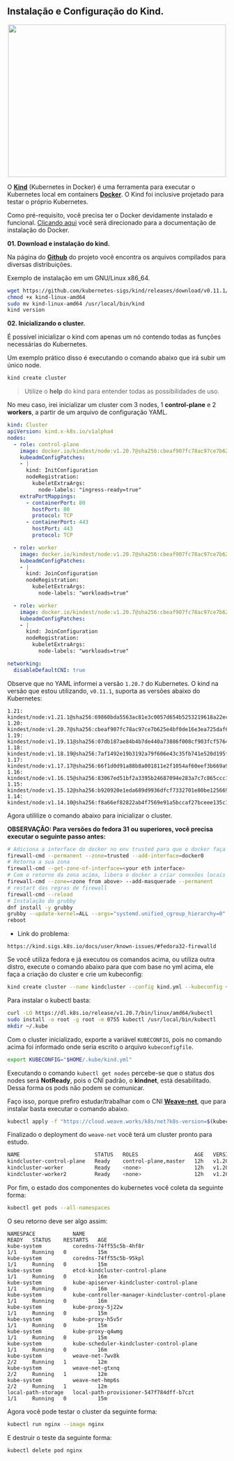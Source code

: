 ## Instalação e Configuração do Kind.

<p align="center">
  <img width="500" height="350" src="https://d33wubrfki0l68.cloudfront.net/d0c94836ab5b896f29728f3c4798054539303799/9f948/logo/logo.png">
</p>

O [**Kind**](https://kind.sigs.k8s.io/) (Kubernetes in Docker) é uma ferramenta para executar o Kubernetes local em containers [**Docker**](https://docs.docker.com/). O Kind foi inclusive projetado para testar o próprio Kubernetes.

Como pré-requisito, você precisa ter o Docker devidamente instalado e funcional. [Clicando aqui](https://docs.docker.com/get-docker/) você será direcionado para a documentação de instalação do Docker.

**01. Download e instalação do kind.**

Na página do [**Github**](https://github.com/kubernetes-sigs/kind/releases) do projeto você encontra os arquivos compilados para diversas distribuições.

Exemplo de instalação em um GNU/Linux x86_64.

```bash
wget https://github.com/kubernetes-sigs/kind/releases/download/v0.11.1/kind-linux-amd64
chmod +x kind-linux-amd64
sudo mv kind-linux-amd64 /usr/local/bin/kind
kind version
```

**02. Inicializando o cluster.**

É possível inicializar o kind com apenas um nó contendo todas as funções necessárias do Kubernetes.

Um exemplo prático disso é executando o comando abaixo que irá subir um único node.

```bash
kind create cluster
```
> Utilize o **help** do kind para entender todas as possibilidades de uso.

No meu caso, irei inicializar um cluster com 3 nodes, 1 **control-plane** e 2 **workers**, a partir de um arquivo de configuração YAML.

```yaml
kind: Cluster
apiVersion: kind.x-k8s.io/v1alpha4
nodes:
  - role: control-plane
    image: docker.io/kindest/node:v1.20.7@sha256:cbeaf907fc78ac97ce7b625e4bf0de16e3ea725daf6b04f930bd14c67c671ff9
    kubeadmConfigPatches:
    - |
      kind: InitConfiguration
      nodeRegistration:
        kubeletExtraArgs:
          node-labels: "ingress-ready=true"
    extraPortMappings:
      - containerPort: 80
        hostPort: 80
        protocol: TCP
      - containerPort: 443
        hostPort: 443
        protocol: TCP

  - role: worker
    image: docker.io/kindest/node:v1.20.7@sha256:cbeaf907fc78ac97ce7b625e4bf0de16e3ea725daf6b04f930bd14c67c671ff9
    kubeadmConfigPatches:
    - |
      kind: JoinConfiguration
      nodeRegistration:
        kubeletExtraArgs:
          node-labels: "workloads=true"

  - role: worker
    image: docker.io/kindest/node:v1.20.7@sha256:cbeaf907fc78ac97ce7b625e4bf0de16e3ea725daf6b04f930bd14c67c671ff9
    kubeadmConfigPatches:
    - |
      kind: JoinConfiguration
      nodeRegistration:
        kubeletExtraArgs:
          node-labels: "workloads=true"

networking:
  disableDefaultCNI: true
```

Observe que no YAML informei a versão `1.20.7` do Kubernetes. O kind na versão que estou utilizando, `v0.11.1`, suporta as versões abaixo do Kubernetes:
```
1.21: kindest/node:v1.21.1@sha256:69860bda5563ac81e3c0057d654b5253219618a22ec3a346306239bba8cfa1a6
1.20: kindest/node:v1.20.7@sha256:cbeaf907fc78ac97ce7b625e4bf0de16e3ea725daf6b04f930bd14c67c671ff9
1.19: kindest/node:v1.19.11@sha256:07db187ae84b4b7de440a73886f008cf903fcf5764ba8106a9fd5243d6f32729
1.18: kindest/node:v1.18.19@sha256:7af1492e19b3192a79f606e43c35fb741e520d195f96399284515f077b3b622c
1.17: kindest/node:v1.17.17@sha256:66f1d0d91a88b8a001811e2f1054af60eef3b669a9a74f9b6db871f2f1eeed00
1.16: kindest/node:v1.16.15@sha256:83067ed51bf2a3395b24687094e283a7c7c865ccc12a8b1d7aa673ba0c5e8861
1.15: kindest/node:v1.15.12@sha256:b920920e1eda689d9936dfcf7332701e80be12566999152626b2c9d730397a95
1.14: kindest/node:v1.14.10@sha256:f8a66ef82822ab4f7569e91a5bccaf27bceee135c1457c512e54de8c6f7219f8
```

Agora utililize o comando abaixo para inicializar o cluster.

**OBSERVAÇÃO: Para versões do fedora 31 ou superiores, você precisa executar o seguinte passo antes:**

```bash
# Adiciona a interface do docker no env trusted para que o docker faça conexões remotas
firewall-cmd --permanent --zone=trusted --add-interface=docker0
# Retorna a sua zona
firewall-cmd --get-zone-of-interface=<your eth interface>
# Com o retorno da zona acima, libera o docker a criar conexões locais
firewall-cmd --zone=<zone from above> --add-masquerade --permanent
# restart das regras de firewall
firewall-cmd --reload
# Instalação do grubby
dnf install -y grubby
grubby --update-kernel=ALL --args="systemd.unified_cgroup_hierarchy=0"
reboot
```

* Link do problema:

```
https://kind.sigs.k8s.io/docs/user/known-issues/#fedora32-firewalld
```

Se você utiliza fedora e já executou os comandos acima, ou utiliza outra distro, execute o comando abaixo para que com base no yml acima, ele faça a criação do cluster e crie um kubeconfig:

```bash
kind create cluster --name kindcluster --config kind.yml --kubeconfig ~/.kube/kind.yml
```

Para instalar o kubectl basta:
```bash
curl -LO https://dl.k8s.io/release/v1.20.7/bin/linux/amd64/kubectl
sudo install -o root -g root -m 0755 kubectl /usr/local/bin/kubectl
mkdir ~/.kube
```

Com o cluster inicializado, exporte a variável `KUBECONFIG`, pois no comando acima foi informado onde seria escrito o arquivo `kubeconfigfile`.
```bash
export KUBECONFIG="$HOME/.kube/kind.yml"
```

Executando o comando ```kubectl get nodes``` percebe-se que o status dos nodes será **NotReady**, pois o CNI padrão, o **kindnet**, está desabilitado. Dessa forma os pods não podem se comunicar.

Faço isso, porque prefiro estudar/trabalhar com o CNI [**Weave-net**](https://www.weave.works/docs/net/latest/kubernetes/kube-addon/), que para instalar basta executar o comando abaixo.

```bash
kubectl apply -f "https://cloud.weave.works/k8s/net?k8s-version=$(kubectl version | base64 | tr -d '\n')"
```
Finalizado o deployment do `weave-net` você terá um cluster pronto para estudo.

```bash
NAME                        STATUS   ROLES                  AGE   VERSION
kindcluster-control-plane   Ready    control-plane,master   12h   v1.20.7
kindcluster-worker          Ready    <none>                 12h   v1.20.7
kindcluster-worker2         Ready    <none>                 12h   v1.20.7
```

Por fim, o estado dos componentes do kubernetes você coleta da seguinte forma:

```bash
kubectl get pods --all-namespaces
```

O seu retorno deve ser algo assim:

```
NAMESPACE            NAME                                                READY   STATUS    RESTARTS   AGE
kube-system          coredns-74ff55c5b-4hf8r                             1/1     Running   0          15m
kube-system          coredns-74ff55c5b-95kpl                             1/1     Running   0          15m
kube-system          etcd-kindcluster-control-plane                      1/1     Running   0          16m
kube-system          kube-apiserver-kindcluster-control-plane            1/1     Running   0          16m
kube-system          kube-controller-manager-kindcluster-control-plane   1/1     Running   0          16m
kube-system          kube-proxy-5j22w                                    1/1     Running   0          15m
kube-system          kube-proxy-h5v5r                                    1/1     Running   0          15m
kube-system          kube-proxy-q4wmg                                    1/1     Running   0          15m
kube-system          kube-scheduler-kindcluster-control-plane            1/1     Running   0          16m
kube-system          weave-net-7wv8k                                     2/2     Running   1          12m
kube-system          weave-net-gtxnq                                     2/2     Running   1          12m
kube-system          weave-net-hmp6s                                     2/2     Running   1          12m
local-path-storage   local-path-provisioner-547f784dff-b7czt             1/1     Running   0          15m
```

Agora você pode testar o cluster da seguinte forma:

```bash
kubectl run nginx --image nginx
```

E destruir o teste da seguinte forma:

```
kubectl delete pod nginx
```
